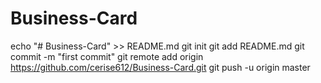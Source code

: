 # Business-Card
echo "# Business-Card" >> README.md
git init
git add README.md
git commit -m "first commit"
git remote add origin https://github.com/cerise612/Business-Card.git
git push -u origin master
